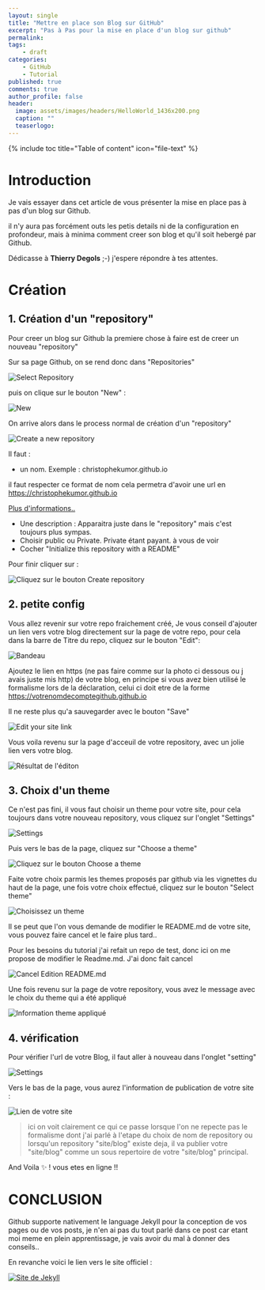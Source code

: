```yaml
---
layout: single
title: "Mettre en place son Blog sur GitHub"
excerpt: "Pas à Pas pour la mise en place d'un blog sur github"
permalink:
tags:
    - draft
categories:
    - GitHub
    - Tutorial
published: true
comments: true
author_profile: false
header:
  image: assets/images/headers/HelloWorld_1436x200.png
  caption: ""
  teaserlogo: 
---
```

{% include toc title="Table of content" icon="file-text" %}

# Introduction

Je vais essayer dans cet article de vous présenter la mise en place pas à pas d'un blog sur Github.

il n'y aura pas forcément outs les petis details ni de la configuration en profondeur, mais à minima comment creer son blog et qu'il soit hebergé par Github.

Dédicasse à <b>Thierry Degols</b> ;-) j'espere répondre à tes attentes. 

# Création

## 1. Création d'un "repository"

Pour creer un blog sur Github la premiere chose à faire est de creer un nouveau "repository"

Sur sa page Github, on se rend donc dans "Repositories" 

![Select Repository](/assets/images/articles/2017-04-28-GitHubBlogInstall/Step0a.jpg)


puis on clique sur le bouton "New" :

![New](/assets/images/articles/2017-04-28-GitHubBlogInstall/Step0b.jpg)

On arrive alors dans le process normal de création d'un "repository"

![Create a new repository](/assets/images/articles/2017-04-28-GitHubBlogInstall/Step1.jpg)


Il faut :
- un nom. Exemple : christophekumor.github.io

il faut respecter ce format de nom cela permetra d'avoir une url en https://christophekumor.github.io

<a href='https://help.github.com/articles/user-organization-and-project-pages/' target = '_blank'>Plus d'informations..
</a>

- Une description : Apparaitra juste dans le "repository" mais c'est toujours plus sympas.
- Choisir public ou Private. Private étant payant. à vous de voir
- Cocher "Initialize this repository with a README" 

Pour finir cliquer sur :

![Cliquez sur le bouton Create repository](/assets/images/articles/2017-04-28-GitHubBlogInstall/Step2.jpg)

## 2. petite config

Vous allez revenir sur votre repo fraichement créé, Je vous conseil d'ajouter un lien vers votre blog directement sur la page de votre repo, pour cela dans la barre de Titre du repo, cliquez sur le bouton "Edit":

![Bandeau](/assets/images/articles/2017-04-28-GitHubBlogInstall/Step3.jpg)

Ajoutez le lien en https (ne pas faire comme sur la photo ci dessous ou j avais juste mis http) de votre blog, en principe si vous avez bien utilisé le formalisme lors de la déclaration, celui ci doit etre de la forme https://votrenomdecomptegithub.github.io

Il ne reste plus qu'a sauvegarder avec le bouton "Save"

![Edit your site link](/assets/images/articles/2017-04-28-GitHubBlogInstall/Step4.jpg)

Vous voila revenu sur la page d'acceuil de votre repository, avec un jolie lien vers votre blog.

![Résultat de l'éditon](/assets/images/articles/2017-04-28-GitHubBlogInstall/Step5.jpg)

## 3. Choix d'un theme

Ce n'est pas fini, il vous faut choisir un theme pour votre site, pour cela toujours dans votre nouveau repository, vous cliquez sur l'onglet "Settings"

![Settings](/assets/images/articles/2017-04-28-GitHubBlogInstall/Step6.jpg)

Puis vers le bas de la page, cliquez sur "Choose a theme"

![Cliquez sur le bouton Choose a theme](/assets/images/articles/2017-04-28-GitHubBlogInstall/Step7.jpg)

Faite votre choix parmis les themes proposés par github via les vignettes du haut de la page, une fois votre choix effectué, cliquez sur le bouton "Select theme"

![Choisissez un theme](/assets/images/articles/2017-04-28-GitHubBlogInstall/Step8.jpg)

Il se peut que l'on vous demande de modifier le README.md de votre site, vous pouvez faire cancel et le faire plus tard..

Pour les besoins du tutorial j'ai refait un repo de test, donc ici on me propose de modifier le Readme.md. J'ai donc fait cancel

![Cancel Edition README.md](/assets/images/articles/2017-04-28-GitHubBlogInstall/Step9.jpg)

Une fois revenu sur la page de votre repository, vous avez le message avec le choix du theme qui a été appliqué

![Information theme appliqué](/assets/images/articles/2017-04-28-GitHubBlogInstall/Step10.jpg)

## 4. vérification

Pour vérifier l'url de votre Blog, il faut aller à nouveau dans l'onglet "setting"

![Settings](/assets/images/articles/2017-04-28-GitHubBlogInstall/Step6.jpg)

Vers le bas de la page, vous aurez l'information de publication de votre site :

![Lien de votre site](/assets/images/articles/2017-04-28-GitHubBlogInstall/Step11.jpg)

> ici on voit clairement ce qui ce passe lorsque l'on ne repecte pas le formalisme dont j'ai parlé à l'etape du choix de nom de repository ou lorsqu'un repository "site/blog" existe deja, il va publier votre "site/blog" comme un sous repertoire de votre "site/blog" principal.

And Voila :sparkles: ! vous etes en ligne !!

# CONCLUSION
Github supporte nativement le language Jekyll pour la conception de vos pages ou de vos posts, je n'en ai pas du tout parlé dans ce post car etant moi meme en plein apprentissage, je vais avoir du mal à donner des conseils..

En revanche voici le lien vers le site officiel : 

<a href='https://jekyllrb.com/' target = '_blank' alt = 'Lien vers le site de jekyll'>![Site de Jekyll](/assets/images/jekyll.png)</a>


